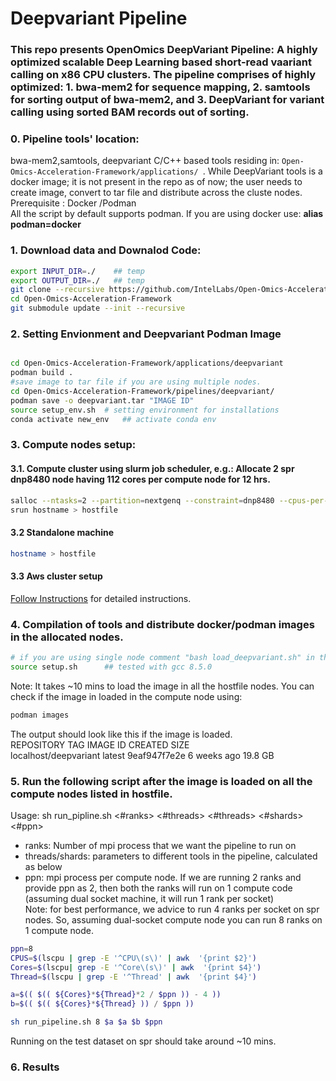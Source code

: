 # Deepvariant Pipeline
### This repo presents OpenOmics DeepVariant Pipeline: A highly optimized scalable Deep Learning based short-read vaariant calling on x86 CPU clusters. The pipeline comprises of highly optimized: 1. bwa-mem2 for sequence mapping, 2. samtools for sorting output of bwa-mem2, and 3. DeepVariant for variant calling using sorted BAM records out of sorting.

### 0. Pipeline tools' location:   
bwa-mem2,samtools, deepvariant C/C++ based tools residing in:
```Open-Omics-Acceleration-Framework/applications/ ```.
While DeepVariant tools is a docker image; it is not present in the repo as of now; the user needs to create image, convert to tar file and distribute across the cluste nodes. 
   Prerequisite : Docker /Podman  
   All the script by default supports podman. If you are using docker use:  **alias podman=docker**

### 1. Download data and Downalod Code:
```bash
export INPUT_DIR=./    ## temp
export OUTPUT_DIR=./   ## temp
git clone --recursive https://github.com/IntelLabs/Open-Omics-Acceleration-Framework.git
cd Open-Omics-Acceleration-Framework
git submodule update --init --recursive
```

### 2. Setting Envionment and Deepvariant Podman Image
```bash

cd Open-Omics-Acceleration-Framework/applications/deepvariant
podman build .
#save image to tar file if you are using multiple nodes.
cd Open-Omics-Acceleration-Framework/pipelines/deepvariant/
podman save -o deepvariant.tar "IMAGE ID"
source setup_env.sh  # setting environment for installations
conda activate new_env   ## activate conda env
```
### 3. Compute nodes setup:  
#### 3.1.  Compute cluster using slurm job scheduler, e.g.: Allocate 2 spr dnp8480 node having 112 cores per compute node for 12 hrs.
```bash
salloc --ntasks=2 --partition=nextgenq --constraint=dnp8480 --cpus-per-task=112 --time=12:0:0
srun hostname > hostfile  
```  

#### 3.2 Standalone machine
```bash
hostname > hostfile
```
#### 3.3 Aws cluster setup

[Follow Instructions](AWS_CLUSTER_SETUP.md) for detailed instructions.


### 4. Compilation of tools and distribute docker/podman images in the allocated nodes.
```bash
# if you are using single node comment "bash load_deepvariant.sh" in the below script
source setup.sh      ## tested with gcc 8.5.0
```
Note: It takes ~10 mins to load the image in all the hostfile nodes. 
You can check if the image in loaded in the compute node using:
```bash
podman images
```
The output should look like this if the image is loaded.  
REPOSITORY             TAG         IMAGE ID      CREATED      SIZE   
localhost/deepvariant  latest      9eaf947f7e2e  6 weeks ago  19.8 GB   

### 5. Run the following script after the image is loaded on all the compute nodes listed in hostfile.  
Usage: sh run_pipline.sh <#ranks> <#threads> <#threads> <#shards> <#ppn>  
* ranks: Number of mpi process that we want the pipeline to run on  
* threads/shards: parameters to different tools in the pipeline, calculated as below  
* ppn: mpi process per compute node. If we are running 2 ranks and provide ppn as 2, then both the ranks will run on 1 compute code (assuming dual socket machine, it will run 1 rank per socket)  
Note: for best performance, we advice to run 4 ranks per socket on spr nodes. So, assuming dual-socket compute node you can run 8 ranks on 1 compute node.  
```bash 
ppn=8  
CPUS=$(lscpu | grep -E '^CPU\(s\)' | awk  '{print $2}')
Cores=$(lscpu| grep -E '^Core\(s\)' | awk  '{print $4}')
Thread=$(lscpu | grep -E '^Thread' | awk  '{print $4}')

a=$(( $(( ${Cores}*${Thread}*2 / $ppn )) - 4 )) 
b=$(( $(( ${Cores}*${Thread} )) / $ppn ))

sh run_pipeline.sh 8 $a $a $b $ppn
```
Running on the test dataset on spr should take around ~10 mins.  

### 6. Results  

